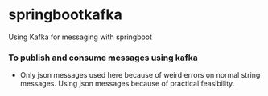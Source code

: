 # springbootkafka
Using Kafka for messaging with springboot

### To publish and consume messages using kafka
- Only json messages used here because of weird errors on normal string messages. Using json messages because of practical feasibility.
